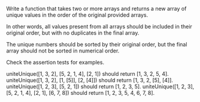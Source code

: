 Write a function that takes two or more arrays and returns a new array of unique values in the order of the original provided arrays.

In other words, all values present from all arrays should be included in their original order, but with no duplicates in the final array.

The unique numbers should be sorted by their original order, but the final array should not be sorted in numerical order.

Check the assertion tests for examples.

uniteUnique([1, 3, 2], [5, 2, 1, 4], [2, 1]) should return [1, 3, 2, 5, 4].
uniteUnique([1, 3, 2], [1, [5]], [2, [4]]) should return [1, 3, 2, [5], [4]].
uniteUnique([1, 2, 3], [5, 2, 1]) should return [1, 2, 3, 5].
uniteUnique([1, 2, 3], [5, 2, 1, 4], [2, 1], [6, 7, 8]) should return [1, 2, 3, 5, 4, 6, 7, 8].
